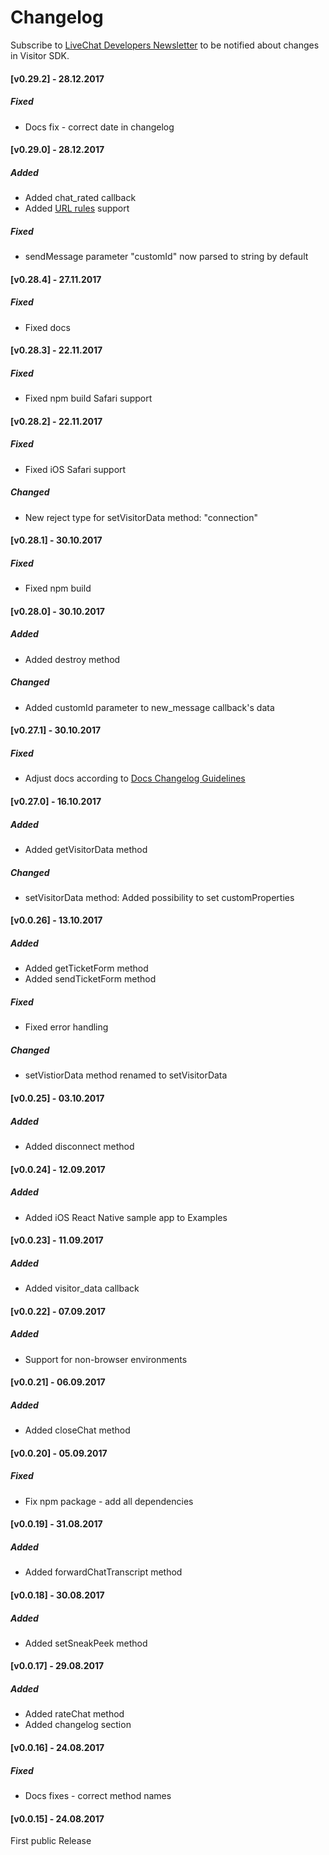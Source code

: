 # Changelog

Subscribe to [LiveChat Developers Newsletter](http://eepurl.com/V75-9) to be
notified about changes in Visitor SDK.

#### [v0.29.2] - 28.12.2017

##### Fixed

* Docs fix - correct date in changelog

#### [v0.29.0] - 28.12.2017

##### Added

* Added chat_rated callback
* Added [URL rules](https://www.livechatinc.com/kb/setting-up-url-rules-for-groups/) support

##### Fixed

* sendMessage parameter "customId" now parsed to string by default

#### [v0.28.4] - 27.11.2017

##### Fixed

* Fixed docs

#### [v0.28.3] - 22.11.2017

##### Fixed

* Fixed npm build Safari support

#### [v0.28.2] - 22.11.2017

##### Fixed

* Fixed iOS Safari support

##### Changed

* New reject type for setVisitorData method: "connection"

#### [v0.28.1] - 30.10.2017

##### Fixed

* Fixed npm build

#### [v0.28.0] - 30.10.2017

##### Added

* Added destroy method

##### Changed

* Added customId parameter to new_message callback's data

#### [v0.27.1] - 30.10.2017

##### Fixed

* Adjust docs according to
  [Docs Changelog Guidelines](https://github.com/livechat/docs-templates/blob/master/docs-changelog-guidelines.md)

#### [v0.27.0] - 16.10.2017

##### Added

* Added getVisitorData method

##### Changed

* setVisitorData method: Added possibility to set customProperties

#### [v0.0.26] - 13.10.2017

##### Added

* Added getTicketForm method
* Added sendTicketForm method

##### Fixed

* Fixed error handling

##### Changed

* setVistiorData method renamed to setVisitorData

#### [v0.0.25] - 03.10.2017

##### Added

* Added disconnect method

#### [v0.0.24] - 12.09.2017

##### Added

* Added iOS React Native sample app to Examples

#### [v0.0.23] - 11.09.2017

##### Added

* Added visitor_data callback

#### [v0.0.22] - 07.09.2017

##### Added

* Support for non-browser environments

#### [v0.0.21] - 06.09.2017

##### Added

* Added closeChat method

#### [v0.0.20] - 05.09.2017

##### Fixed

* Fix npm package - add all dependencies

#### [v0.0.19] - 31.08.2017

##### Added

* Added forwardChatTranscript method

#### [v0.0.18] - 30.08.2017

##### Added

* Added setSneakPeek method

#### [v0.0.17] - 29.08.2017

##### Added

* Added rateChat method
* Added changelog section

#### [v0.0.16] - 24.08.2017

##### Fixed

* Docs fixes - correct method names

#### [v0.0.15] - 24.08.2017

First public Release
